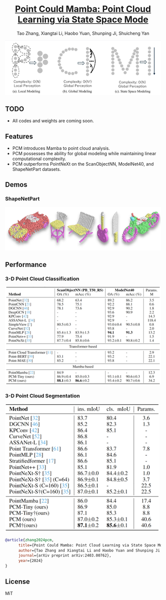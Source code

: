 <div align="center">

# [Point Could Mamba: Point Cloud Learning via State Space Mode](https://arxiv.org/abs/2403.00762)
Tao Zhang, Xiangtai Li, Haobo Yuan, Shunping Ji, Shuicheng Yan

<img src="https://github.com/zhang-tao-whu/paper_images/blob/master/pcm/pcm-idea.png" width="800"/>
</div>

## TODO
- All codes and weights are coming soon.

## Features
- PCM introduces Mamba to point cloud analysis.
- PCM possesses the ability for global modeling while maintaining linear computational complexity.
- PCM outperforms PointNeXt on the ScanObjectNN, ModelNet40, and ShapeNetPart datasets.

## Demos
### ShapeNetPart
<img src="https://github.com/zhang-tao-whu/paper_images/blob/master/pcm/pcm-demo.png" width="800"/>

## Performance
### 3-D Point Cloud Classification
<img src="https://github.com/zhang-tao-whu/paper_images/blob/master/pcm/pcm-exp-1.png" width="600"/>

### 3-D Point Cloud Segmentation
<img src="https://github.com/zhang-tao-whu/paper_images/blob/master/pcm/pcm-exp-2.png" width="500"/>

```BibTeX
@article{zhang2024pcm,
      title={Point Could Mamba: Point Cloud Learning via State Space Model}, 
      author={Tao Zhang and Xiangtai Li and Haobo Yuan and Shunping Ji and Shuicheng Yan},
      journal={arXiv preprint arXiv:2403.00762},
      year={2024}
}

```

## License

MiT
